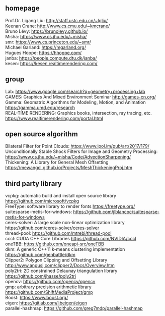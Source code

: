 ## homepage
Prof.Dr. Ligang Liu: <http://staff.ustc.edu.cn/~lgliu/>  
Keenan Crane: <http://www.cs.cmu.edu/~kmcrane/>  
Bruno Lévy: <https://brunolevy.github.io/>  
Misha: <https://www.cs.jhu.edu/~misha/>  
smr: <https://www.cs.princeton.edu/~smr/>  
Michael Garland: <https://mgarland.org/>  
Hugues Hoppe: <https://hhoppe.com/>  
janba: <https://people.compute.dtu.dk/janba/>  
kesen: <https://kesen.realtimerendering.com/>  

## group
Lab: <https://www.google.com/search?q=geometry+processing+lab>  
GAMES: Graphics And Mixed Environment Seminar <http://games-cn.org/>  
Gamma: Geomatric Algorithms for Modeling, Motion, and Animation <https://gamma.umd.edu/research>  
REAL-TIME RENDERING: Graphics books, intersection, ray tracing, etc. <https://www.realtimerendering.com/portal.html>  

## open source algorithm
Bilateral Filter for Point Clouds: <https://www.ipol.im/pub/art/2017/179/>  
Unconditionally Stable Shock Filters for Image and Geometry Processing: <https://www.cs.jhu.edu/~misha/Code/AdvectionSharpening/>  
Thickening: A Library for General Mesh Offsetting <https://mewangcl.github.io/Projects/MeshThickeningProj.htm>  

## third party library
vcpkg: automatic build and install open source library <https://github.com/microsoft/vcpkg>  
FreeType: software library to render fonts <https://freetype.org/>  
suitesparse-metis-for-windows: <https://github.com/jlblancoc/suitesparse-metis-for-windows>  
ceres-solver: A large scale non-linear optimization library <https://github.com/ceres-solver/ceres-solver>  
thread-pool: <https://github.com/mtrebi/thread-pool>  
cccl: CUDA C++ Core Libraries <https://github.com/NVIDIA/cccl>  
oneTBB: <https://github.com/oneapi-src/oneTBB>  
dkm: A generic C++11 k-means clustering implementation <https://github.com/genbattle/dkm>  
Clipper2: Polygon Clipping and Offsetting Library <http://www.angusj.com/clipper2/Docs/Overview.htm>  
poly2tri: 2D constrained Delaunay triangulation library <https://github.com/jhasse/poly2tri>  
opencv: <https://github.com/opencv/opencv>  
gmp: arbitrary precision arithmetic library <https://github.com/ShiftMediaProject/gmp>  
Boost: <https://www.boost.org/>  
eigen: <https://gitlab.com/libeigen/eigen>  
parallel-hashmap: <https://github.com/greg7mdp/parallel-hashmap>  

